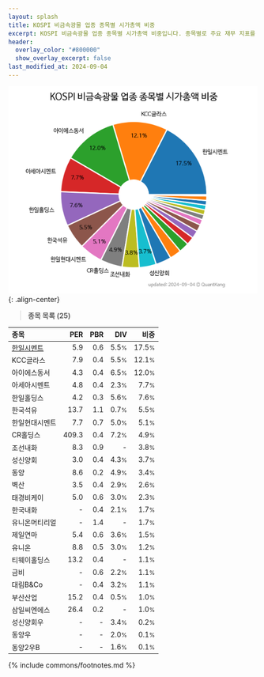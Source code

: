 ```yaml
---
layout: splash
title: KOSPI 비금속광물 업종 종목별 시가총액 비중
excerpt: KOSPI 비금속광물 업종 종목별 시가총액 비중입니다. 종목별로 주요 재무 지표를 함께 표시합니다.
header:
  overlay_color: "#800000"
  show_overlay_excerpt: false
last_modified_at: 2024-09-04
---
```



![KOSPI 비금속광물 업종 종목별 시가총액 비중](/stats/sector/images/kospi_업종_비금속광물_종목.png){: .align-center}


> **종목 목록 (25)**<a id="list"></a>

| **종목** | **PER** | **PBR** | **DIV** | **비중** |
| :------- | ------: | ------: | ------: | -------: |
| [한일시멘트](/300720/) | 5.9 | 0.6 | 5.5<small>%</small> | 17.5<small>%</small> |
| KCC글라스 | 7.9 | 0.4 | 5.5<small>%</small> | 12.1<small>%</small> |
| 아이에스동서 | 4.3 | 0.4 | 6.5<small>%</small> | 12.0<small>%</small> |
| 아세아시멘트 | 4.8 | 0.4 | 2.3<small>%</small> | 7.7<small>%</small> |
| 한일홀딩스 | 4.2 | 0.3 | 5.6<small>%</small> | 7.6<small>%</small> |
| 한국석유 | 13.7 | 1.1 | 0.7<small>%</small> | 5.5<small>%</small> |
| 한일현대시멘트 | 7.7 | 0.7 | 5.0<small>%</small> | 5.1<small>%</small> |
| CR홀딩스 | 409.3 | 0.4 | 7.2<small>%</small> | 4.9<small>%</small> |
| 조선내화 | 8.3 | 0.9 | - | 3.8<small>%</small> |
| 성신양회 | 3.0 | 0.4 | 4.3<small>%</small> | 3.7<small>%</small> |
| 동양 | 8.6 | 0.2 | 4.9<small>%</small> | 3.4<small>%</small> |
| 벽산 | 3.5 | 0.4 | 2.9<small>%</small> | 2.6<small>%</small> |
| 태경비케이 | 5.0 | 0.6 | 3.0<small>%</small> | 2.3<small>%</small> |
| 한국내화 | - | 0.4 | 2.1<small>%</small> | 1.7<small>%</small> |
| 유니온머티리얼 | - | 1.4 | - | 1.7<small>%</small> |
| 제일연마 | 5.4 | 0.6 | 3.6<small>%</small> | 1.5<small>%</small> |
| 유니온 | 8.8 | 0.5 | 3.0<small>%</small> | 1.2<small>%</small> |
| 티웨이홀딩스 | 13.2 | 0.4 | - | 1.1<small>%</small> |
| 금비 | - | 0.6 | 2.2<small>%</small> | 1.1<small>%</small> |
| 대림B&Co | - | 0.4 | 3.2<small>%</small> | 1.1<small>%</small> |
| 부산산업 | 15.2 | 0.4 | 0.5<small>%</small> | 1.0<small>%</small> |
| 삼일씨엔에스 | 26.4 | 0.2 | - | 1.0<small>%</small> |
| 성신양회우 | - | - | 3.4<small>%</small> | 0.2<small>%</small> |
| 동양우 | - | - | 2.0<small>%</small> | 0.1<small>%</small> |
| 동양2우B | - | - | 1.6<small>%</small> | 0.1<small>%</small> |

{% include commons/footnotes.md %}